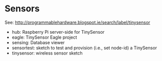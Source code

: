 Sensors
=======
See: http://programmablehardware.blogspot.ie/search/label/tinysensor

* hub: Raspberry Pi server-side for TinySensor
* eagle: TinySensor Eagle project
* sensing: Database viewer
* sensortest: sketch to test and provision (i.e., set node-id) a TinySensor
* tinysensor: wireless sensor sketch
